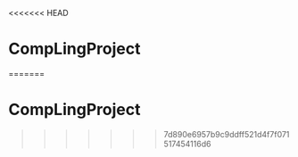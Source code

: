 <<<<<<< HEAD
# CompLingProject
=======
# CompLingProject
>>>>>>> 7d890e6957b9c9ddff521d4f7f071517454116d6
